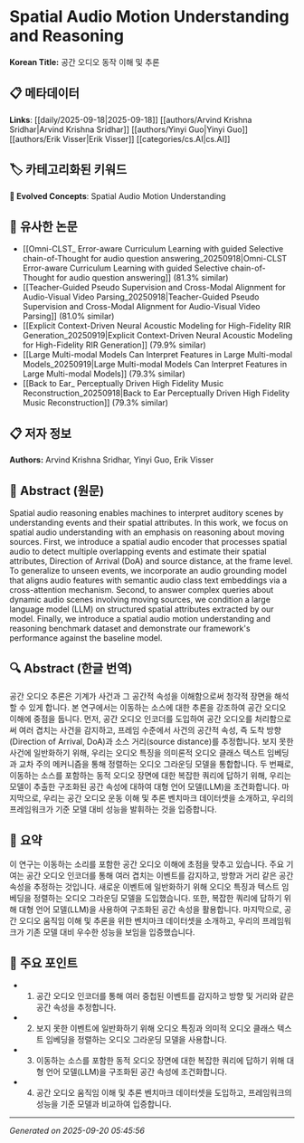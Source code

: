 # Spatial Audio Motion Understanding and Reasoning

**Korean Title:** 공간 오디오 동작 이해 및 추론

## 📋 메타데이터

**Links**: [[daily/2025-09-18|2025-09-18]] [[authors/Arvind Krishna Sridhar|Arvind Krishna Sridhar]] [[authors/Yinyi Guo|Yinyi Guo]] [[authors/Erik Visser|Erik Visser]] [[categories/cs.AI|cs.AI]]

## 🏷️ 카테고리화된 키워드
**🚀 Evolved Concepts**: Spatial Audio Motion Understanding

## 🔗 유사한 논문
- [[Omni-CLST_ Error-aware Curriculum Learning with guided Selective chain-of-Thought for audio question answering_20250918|Omni-CLST Error-aware Curriculum Learning with guided Selective chain-of-Thought for audio question answering]] (81.3% similar)
- [[Teacher-Guided Pseudo Supervision and Cross-Modal Alignment for Audio-Visual Video Parsing_20250918|Teacher-Guided Pseudo Supervision and Cross-Modal Alignment for Audio-Visual Video Parsing]] (81.0% similar)
- [[Explicit Context-Driven Neural Acoustic Modeling for High-Fidelity RIR Generation_20250919|Explicit Context-Driven Neural Acoustic Modeling for High-Fidelity RIR Generation]] (79.9% similar)
- [[Large Multi-modal Models Can Interpret Features in Large Multi-modal Models_20250919|Large Multi-modal Models Can Interpret Features in Large Multi-modal Models]] (79.3% similar)
- [[Back to Ear_ Perceptually Driven High Fidelity Music Reconstruction_20250918|Back to Ear Perceptually Driven High Fidelity Music Reconstruction]] (79.3% similar)

## 📋 저자 정보

**Authors:** Arvind Krishna Sridhar, Yinyi Guo, Erik Visser

## 📄 Abstract (원문)

Spatial audio reasoning enables machines to interpret auditory scenes by
understanding events and their spatial attributes. In this work, we focus on
spatial audio understanding with an emphasis on reasoning about moving sources.
First, we introduce a spatial audio encoder that processes spatial audio to
detect multiple overlapping events and estimate their spatial attributes,
Direction of Arrival (DoA) and source distance, at the frame level. To
generalize to unseen events, we incorporate an audio grounding model that
aligns audio features with semantic audio class text embeddings via a
cross-attention mechanism. Second, to answer complex queries about dynamic
audio scenes involving moving sources, we condition a large language model
(LLM) on structured spatial attributes extracted by our model. Finally, we
introduce a spatial audio motion understanding and reasoning benchmark dataset
and demonstrate our framework's performance against the baseline model.

## 🔍 Abstract (한글 번역)

공간 오디오 추론은 기계가 사건과 그 공간적 속성을 이해함으로써 청각적 장면을 해석할 수 있게 합니다. 본 연구에서는 이동하는 소스에 대한 추론을 강조하여 공간 오디오 이해에 중점을 둡니다. 먼저, 공간 오디오 인코더를 도입하여 공간 오디오를 처리함으로써 여러 겹치는 사건을 감지하고, 프레임 수준에서 사건의 공간적 속성, 즉 도착 방향(Direction of Arrival, DoA)과 소스 거리(source distance)를 추정합니다. 보지 못한 사건에 일반화하기 위해, 우리는 오디오 특징을 의미론적 오디오 클래스 텍스트 임베딩과 교차 주의 메커니즘을 통해 정렬하는 오디오 그라운딩 모델을 통합합니다. 두 번째로, 이동하는 소스를 포함하는 동적 오디오 장면에 대한 복잡한 쿼리에 답하기 위해, 우리는 모델이 추출한 구조화된 공간 속성에 대하여 대형 언어 모델(LLM)을 조건화합니다. 마지막으로, 우리는 공간 오디오 운동 이해 및 추론 벤치마크 데이터셋을 소개하고, 우리의 프레임워크가 기준 모델 대비 성능을 발휘하는 것을 입증합니다.

## 📝 요약

이 연구는 이동하는 소리를 포함한 공간 오디오 이해에 초점을 맞추고 있습니다. 주요 기여는 공간 오디오 인코더를 통해 여러 겹치는 이벤트를 감지하고, 방향과 거리 같은 공간 속성을 추정하는 것입니다. 새로운 이벤트에 일반화하기 위해 오디오 특징과 텍스트 임베딩을 정렬하는 오디오 그라운딩 모델을 도입했습니다. 또한, 복잡한 쿼리에 답하기 위해 대형 언어 모델(LLM)을 사용하여 구조화된 공간 속성을 활용합니다. 마지막으로, 공간 오디오 움직임 이해 및 추론을 위한 벤치마크 데이터셋을 소개하고, 우리의 프레임워크가 기존 모델 대비 우수한 성능을 보임을 입증했습니다.

## 🎯 주요 포인트

- 1. 공간 오디오 인코더를 통해 여러 중첩된 이벤트를 감지하고 방향 및 거리와 같은 공간 속성을 추정합니다.

- 2. 보지 못한 이벤트에 일반화하기 위해 오디오 특징과 의미적 오디오 클래스 텍스트 임베딩을 정렬하는 오디오 그라운딩 모델을 사용합니다.

- 3. 이동하는 소스를 포함한 동적 오디오 장면에 대한 복잡한 쿼리에 답하기 위해 대형 언어 모델(LLM)을 구조화된 공간 속성에 조건화합니다.

- 4. 공간 오디오 움직임 이해 및 추론 벤치마크 데이터셋을 도입하고, 프레임워크의 성능을 기준 모델과 비교하여 입증합니다.

---

*Generated on 2025-09-20 05:45:56*